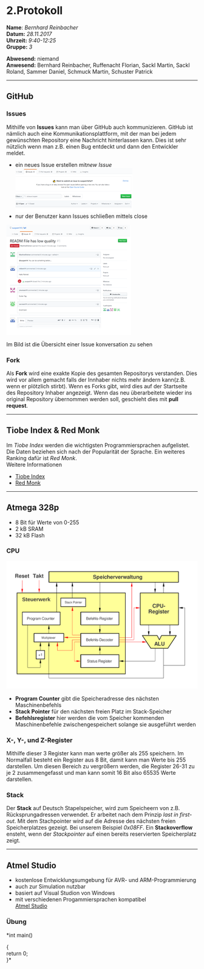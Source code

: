 # 2.Protokoll  
  
  **Name**:  *Bernhard Reinbacher*  
  **Datum:** *28.11.2017*  
  **Uhrzeit:** *9:40-12:25*  
  **Gruppe:** *3*  
  
   
    
 **Abwesend:** niemand  
 **Anwesend:** Bernhard Reinbacher, Ruffenacht Florian, Sackl Martin, Sackl Roland, Sammer Daniel, Schmuck Martin, Schuster Patrick  
  
*********************************************************************************************************************************
## GitHub  
### Issues  
Mithilfe von **Issues** kann man über GitHub auch kommunizieren. GitHub ist nämlich auch eine Kommunikationsplattform, mit der man bei jedem gewünschten Repository eine Nachricht hinterlassen kann. Dies ist sehr nützlich wenn man z.B. einen Bug entdeckt und dann den Entwickler meldet.  
* ein neues Issue erstellen mit*new Issue*     
![gitIssueErstellen](/reibem14/Issue.png)  
* nur der Benutzer kann Issues schließen mittels close   

![gitIssueÜbersicht](/reibem14/Issue_gesamt.png)     

Im Bild ist die Übersicht einer Issue konversation zu sehen 

### Fork  
Als **Fork** wird eine exakte Kopie des gesamten Repositorys verstanden. Dies wird vor allem gemacht falls der Innhaber nichts mehr ändern kann(z.B. wenn er plötzlich stirbt). Wenn es Forks gibt, wird dies auf der Startseite des Repository Inhaber angezeigt. 
Wenn das neu überarbeitete wieder ins original Repository übernommen werden soll, geschieht dies mit **pull request**.    
*********************************************************************************************************************************
## Tiobe Index & Red Monk 
Im *Tiobe Index* werden die wichtigsten Programmiersprachen aufgelistet. Die Daten beziehen sich nach der Popularität der Sprache. Ein weiteres Ranking dafür ist *Red Monk*.   
Weitere Informationen  
* [Tiobe Index](https://www.tiobe.com/tiobe-index/)   
* [Red Monk](http://redmonk.com/sogrady/2017/06/08/language-rankings-6-17/)    
*********************************************************************************************************************************
## Atmega 328p  
* 8 Bit für Werte von 0-255  
* 2 kB SRAM  
* 32 kB Flash   
### CPU  
![CPU](/reibem14/CPU_atmega328p.svg)  
* **Program Counter** gibt die Speicheradresse des nächsten Maschinenbefehls  
* **Stack Pointer**  für den nächsten freien Platz im Stack-Speicher
* **Befehlsregister** hier werden die vom Speicher kommenden Maschinenbefehle zwischengespeichert solange sie ausgeführt werden  
### X-, Y-, und Z-Register  
Mithilfe dieser 3 Register kann man werte größer als 255 speichern. Im Normalfall besteht ein Register aus 8 Bit, damit kann man Werte bis 255 darstellen. Um diesen Bereich zu vergrößern werden, die Register 26-31 zu je 2 zusammengefasst und man kann somit 16 Bit also 65535 Werte darstellen.      
### Stack  
Der **Stack** auf Deutsch Stapelspeicher, wird zum Speicheern von z.B. Rücksprungadressen verwendet. Er arbeitet nach dem Prinzip *last in first-out*. Mit dem Stachpointer wird auf die Adresse des nächsten freien Speicherplatzes gezeigt. Bei unserem Beispiel *0x08FF*. Ein **Stackoverflow** ensteht, wenn der *Stackpointer* auf einen bereits reservierten Speicherplatz zeigt.
*********************************************************************************************************************************  
## Atmel Studio  
* kostenlose Entwicklungsumgebung für AVR- und ARM-Programmierung  
* auch zur Simulation nutzbar
* basiert auf Visual Studion von Windows  
* mit verschiedenen Progammiersprachen kompatibel  
[Atmel Studio](http://www.atmel.com/microsite/atmel-studio/)  
### Übung  
*int main()   

{  
  return 0;  
}*




